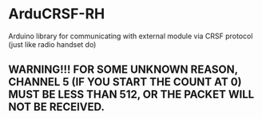 # ArduCRSF-RH
Arduino library for communicating with external module via CRSF protocol (just like radio handset do)

## WARNING!!! FOR SOME UNKNOWN REASON, CHANNEL 5 (IF YOU START THE COUNT AT 0) MUST BE LESS THAN 512, OR THE PACKET WILL NOT BE RECEIVED.
